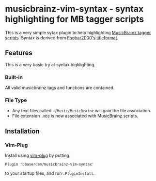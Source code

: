 # musicbrainz-vim-syntax - syntax highlighting for MB tagger scripts

This is a very simple sytax plugin to help highlighting
[MusicBrainz tagger scripts](https://picard-docs.musicbrainz.org/en/extending/scripting.html).
Syntax is derived from
[Foobar2000's titleformat](https://wiki.hydrogenaud.io/index.php?title=Foobar2000:Titleformat_Reference).

## Features

This is a very basic try at syntax highlighting.

### Built-in

All valid musicbrainz tags and functions are contained.

### File Type

* Any text files called `~/Music/MusicBrainz` will gain the file association.
* File extension `.mbs` is now associated with MusicBrainz scripts.

## Installation

### Vim-Plug

Install using [vim-plug](https://github.com/junegunn/vim-plug) by putting

```
Plugin 'bbaserdem/musicbrainz-vim-syntax'
```

to your startup files, and run `:PluginInstall`.
